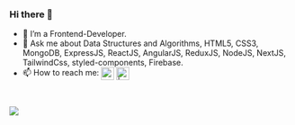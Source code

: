 ### Hi there 👋
- 🌱 I’m a Frontend-Developer.
- 💬 Ask me about Data Structures and Algorithms, HTML5, CSS3, MongoDB, ExpressJS, ReactJS, AngularJS, ReduxJS, NodeJS, NextJS, TailwindCss, styled-components, Firebase. 
- 📫 How to reach me: [<img align="center" alt="codeSTACKr | LinkedIn" width="23px"  src="https://img.icons8.com/color/48/000000/linkedin.png" target="_blank" />][linkedin]
[<img align="center" alt=" | LinkedIn" width="23px" src="https://img.icons8.com/color/96/000000/gmail-new.png" target=_blank />][Gmail]

<br />




[linkedin]: https://www.linkedin.com/in/dds5/
[Gmail]: mailto:damandeep.in@gmail.com

![](https://hit.yhype.me/github/profile?user_id=78254330)
<!--
**dds05/dds05** is a ✨ _special_ ✨ repository because its `README.md` (this file) appears on your GitHub profile.

Here are some ideas to get you started:



- 😄 Pronouns: ...
- ⚡ Fun fact: ...
![](https://komarev.com/ghpvc/?username=your-github-username)
